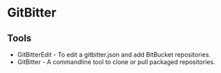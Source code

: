 # GitBitter

## Tools

* GitBitterEdit - To edit a gitbitter.json and add BitBucket repositories.
* GitBitter - A commandline tool to clone or pull packaged repositories.
